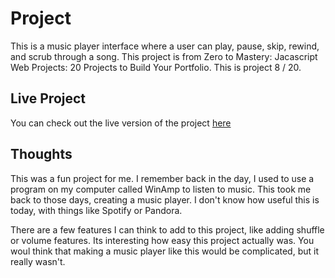 # Project
This is a music player interface where a user can play, pause, skip, rewind, and scrub through a song.
This project is from Zero to Mastery: Jacascript Web Projects: 20 Projects to Build Your Portfolio. This is project 8 / 20.

## Live Project

You can check out the live version of the project [here](https://sahilaghara1911.github.io/Music-player/)
## Thoughts

This was a fun project for me. I remember back in the day, I used to use a program on my computer called WinAmp to listen to music.
This took me back to those days, creating a music player. I don't know how useful this is today, with things like Spotify or Pandora.

There are a few features I can think to add to this project, like adding shuffle or volume features. Its interesting how easy this project actually was.
You woul think that making a music player like this would be complicated, but it really wasn't.

